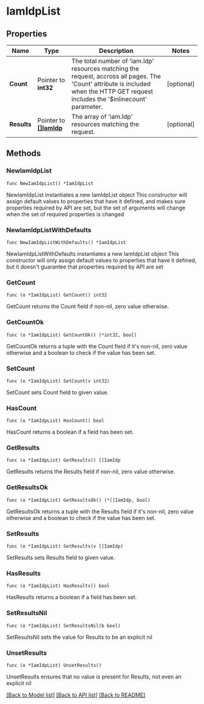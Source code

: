 # IamIdpList

## Properties

Name | Type | Description | Notes
------------ | ------------- | ------------- | -------------
**Count** | Pointer to **int32** | The total number of &#39;iam.Idp&#39; resources matching the request, accross all pages. The &#39;Count&#39; attribute is included when the HTTP GET request includes the &#39;$inlinecount&#39; parameter. | [optional] 
**Results** | Pointer to [**[]IamIdp**](IamIdp.md) | The array of &#39;iam.Idp&#39; resources matching the request. | [optional] 

## Methods

### NewIamIdpList

`func NewIamIdpList() *IamIdpList`

NewIamIdpList instantiates a new IamIdpList object
This constructor will assign default values to properties that have it defined,
and makes sure properties required by API are set, but the set of arguments
will change when the set of required properties is changed

### NewIamIdpListWithDefaults

`func NewIamIdpListWithDefaults() *IamIdpList`

NewIamIdpListWithDefaults instantiates a new IamIdpList object
This constructor will only assign default values to properties that have it defined,
but it doesn't guarantee that properties required by API are set

### GetCount

`func (o *IamIdpList) GetCount() int32`

GetCount returns the Count field if non-nil, zero value otherwise.

### GetCountOk

`func (o *IamIdpList) GetCountOk() (*int32, bool)`

GetCountOk returns a tuple with the Count field if it's non-nil, zero value otherwise
and a boolean to check if the value has been set.

### SetCount

`func (o *IamIdpList) SetCount(v int32)`

SetCount sets Count field to given value.

### HasCount

`func (o *IamIdpList) HasCount() bool`

HasCount returns a boolean if a field has been set.

### GetResults

`func (o *IamIdpList) GetResults() []IamIdp`

GetResults returns the Results field if non-nil, zero value otherwise.

### GetResultsOk

`func (o *IamIdpList) GetResultsOk() (*[]IamIdp, bool)`

GetResultsOk returns a tuple with the Results field if it's non-nil, zero value otherwise
and a boolean to check if the value has been set.

### SetResults

`func (o *IamIdpList) SetResults(v []IamIdp)`

SetResults sets Results field to given value.

### HasResults

`func (o *IamIdpList) HasResults() bool`

HasResults returns a boolean if a field has been set.

### SetResultsNil

`func (o *IamIdpList) SetResultsNil(b bool)`

 SetResultsNil sets the value for Results to be an explicit nil

### UnsetResults
`func (o *IamIdpList) UnsetResults()`

UnsetResults ensures that no value is present for Results, not even an explicit nil

[[Back to Model list]](../README.md#documentation-for-models) [[Back to API list]](../README.md#documentation-for-api-endpoints) [[Back to README]](../README.md)


